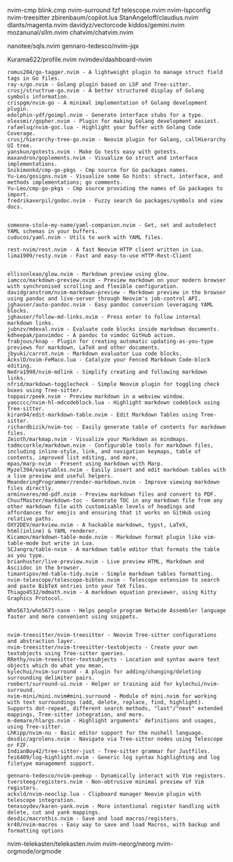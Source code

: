 nvim-cmp blink.cmp
nvim-surround
fzf
telescope.nvim
nvim-lspconfig
nvim-treesitter
zbirenbaum/copilot.lua
StanAngeloff/claudius.nvim
dlants/magenta.nvim
davidyz/vectorcode
kiddos/gemini.nvim
mozanunal/sllm.nvim
chatvim/chatvim.nvim

nanotee/sqls.nvim
gennaro-tedesco/nvim-jqx

Kurama622/profile.nvim
nvimdev/dashboard-nvim

    romus204/go-tagger.nvim - A lightweight plugin to manage struct field tags in Go files.
    ray-x/go.nvim - Golang plugin based on LSP and Tree-sitter.
    crusj/structrue-go.nvim - A better structured display of Golang symbols information.
    crispgm/nvim-go - A minimal implementation of Golang development plugin.
    edolphin-ydf/goimpl.nvim - Generate interface stubs for a type.
    olexsmir/gopher.nvim - Plugin for making Golang development easiest.
    rafaelsq/nvim-goc.lua - Highlight your buffer with Golang Code Coverage.
    crusj/hierarchy-tree-go.nvim - Neovim plugin for Golang, callHierarchy UI tree.
    yanskun/gotests.nvim - Make Go tests easy with gotests.
    maxandron/goplements.nvim - Visualize Go struct and interface implementations.
    Snikimonkd/cmp-go-pkgs - Cmp source for Go packages names.
    Yu-Leo/gosigns.nvim - Visualize some Go hints: struct, interface, and methods implementations; go comments.
    Yu-Leo/cmp-go-pkgs - Cmp source providing the names of Go packages to import.
    fredrikaverpil/godoc.nvim - Fuzzy search Go packages/symbols and view docs.


    someone-stole-my-name/yaml-companion.nvim - Get, set and autodetect YAML schemas in your buffers.
    cuducos/yaml.nvim - Utils to work with YAML files.

    rest-nvim/rest.nvim - A fast Neovim HTTP client written in Lua.
    lima1909/resty.nvim - Fast and easy-to-use HTTP-Rest-Client


    ellisonleao/glow.nvim - Markdown preview using glow.
    iamcco/markdown-preview.nvim - Preview markdown on your modern browser with synchronised scrolling and flexible configuration.
    davidgranstrom/nvim-markdown-preview - Markdown preview in the browser using pandoc and live-server through Neovim's job-control API.
    jghauser/auto-pandoc.nvim - Easy pandoc conversion leveraging YAML blocks.
    jghauser/follow-md-links.nvim - Press enter to follow internal markdown links.
    jubnzv/mdeval.nvim - Evaluate code blocks inside markdown documents.
    kdheepak/panvimdoc - A pandoc to vimdoc GitHub action.
    frabjous/knap - Plugin for creating automatic updating-as-you-type previews for markdown, LaTeX and other documents.
    jbyuki/carrot.nvim - Markdown evaluator Lua code blocks.
    AckslD/nvim-FeMaco.lua - Catalyze your Fenced Markdown Code-block editing.
    Nedra1998/nvim-mdlink - Simplify creating and following markdown links.
    nfrid/markdown-togglecheck - Simple Neovim plugin for toggling check boxes using Tree-sitter.
    toppair/peek.nvim - Preview markdown in a webview window.
    yaocccc/nvim-hl-mdcodeblock.lua - Highlight markdown codeblock using Tree-sitter.
    kiran94/edit-markdown-table.nvim - Edit Markdown Tables using Tree-sitter.
    richardbizik/nvim-toc - Easily generate table of contents for markdown files.
    Zeioth/markmap.nvim - Visualize your Markdown as mindmaps.
    tadmccorkle/markdown.nvim - Configurable tools for markdown files, including inline-style, link, and navigation keymaps, table of contents, improved list editing, and more.
    mpas/marp-nvim - Present using markdown with Marp.
    Myzel394/easytables.nvim - Easily insert and edit markdown tables with a live preview and useful helpers.
    MeanderingProgrammer/render-markdown.nvim - Improve viewing markdown files directly.
    arminveres/md-pdf.nvim - Preview markdown files and convert to PDF.
    ChuufMaster/markdown-toc - Generate TOC in any markdown file from any other markdown file with customisable levels of headings and affordances for emojis and ensuring that it works on GitHub using relative paths.
    OXY2DEV/markview.nvim - A hackable markdown, typst, LaTeX, html(inline) & YAML renderer.
    Kicamon/markdown-table-mode.nvim - Markdown format plugin like vim-table-mode but write in Lua.
    SCJangra/table-nvim - A markdown table editor that formats the table as you type.
    brianhuster/live-preview.nvim - Live preview HTML, Markdown and Asciidoc in the browser.
    timantipov/md-table-tidy.nvim - Simple markdown tables formatting.
    nvim-telescope/telescope-bibtex.nvim - Telescope extension to search and paste BibTeX entries into your TeX files.
    Thiago4532/mdmath.nvim - A markdown equation previewer, using Kitty Graphics Protocol.

    Who5673/who5673-nasm - Helps people program Netwide Assembler language faster and more convenient using snippets.


    nvim-treesitter/nvim-treesitter - Neovim Tree-sitter configurations and abstraction layer.
    nvim-treesitter/nvim-treesitter-textobjects - Create your own textobjects using Tree-sitter queries.
    RRethy/nvim-treesitter-textsubjects - Location and syntax aware text objects which do what you mean.
    kylechui/nvim-surround - A plugin for adding/changing/deleting surrounding delimiter pairs.
    roobert/surround-ui.nvim - Helper or training aid for kylechui/nvim-surround.
    nvim-mini/mini.nvim#mini.surround - Module of mini.nvim for working with text surroundings (add, delete, replace, find, highlight). Supports dot-repeat, different search methods, "last"/"next" extended mappings, Tree-sitter integration, and more.
    m-demare/hlargs.nvim - Highlight arguments' definitions and usages, using Tree-sitter.
    LhKipp/nvim-nu - Basic editor support for the nushell language.
    desdic/agrolens.nvim - Navigate via Tree-sitter nodes using Telescope or FZF.
    IndianBoy42/tree-sitter-just - Tree-sitter grammar for Justfiles.
    fei6409/log-highlight.nvim - Generic log syntax highlighting and log filetype management support.

    gennaro-tedesco/nvim-peekup - Dynamically interact with Vim registers.
    tversteeg/registers.nvim - Non-obtrusive minimal preview of Vim registers.
    acksld/nvim-neoclip.lua - Clipboard manager Neovim plugin with telescope integration.
    tenxsoydev/karen-yank.nvim - More intentional register handling with delete, cut and yank mappings.
    desdic/macrothis.nvim - Save and load macros/registers.
    kr40/nvim-macros - Easy way to save and load Macros, with backup and formatting options

nvim-telekasten/telekasten.nvim
nvim-neorg/neorg
nvim-orgmode/orgmode

